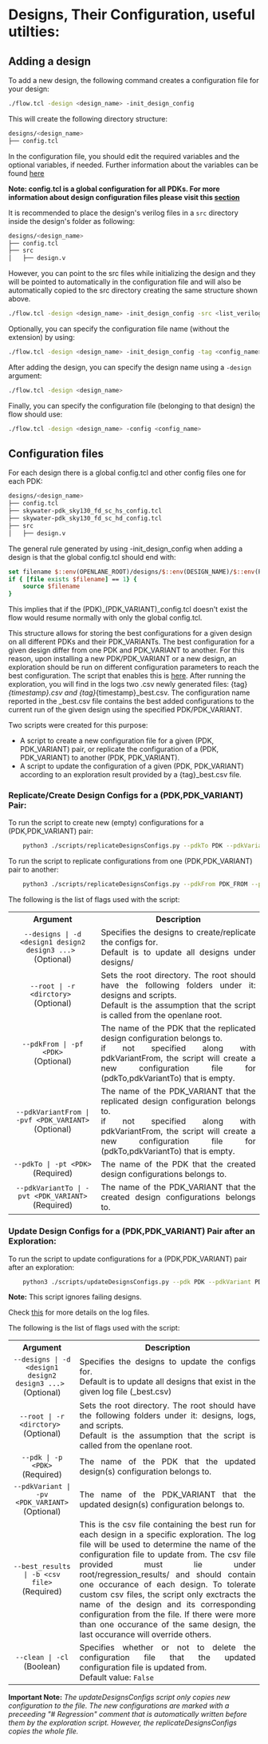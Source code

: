 # Designs, Their Configuration, useful utilties:


## Adding a design

To add a new design, the following command creates a configuration file for your design:

```bash
./flow.tcl -design <design_name> -init_design_config
```

This will create the following directory structure:

```bash
designs/<design_name>
├── config.tcl
```
In the configuration file, you should edit the required variables and the optional variables, if needed. Further information about the variables can be found [here][2]

**Note: config.tcl is a global configuration for all PDKs. For more information about design configuration files please visit this [section](#configuration-files)**

It is recommended to place the design's verilog files in a `src` directory inside the design's folder as following:

```bash
designs/<design_name>
├── config.tcl
├── src
│   ├── design.v
```

However, you can point to the src files while initializing the design and they will be pointed to automatically in the configuration file and will also be automatically copied to the src directory creating the same structure shown above.

```bash
./flow.tcl -design <design_name> -init_design_config -src <list_verilog_files>
```


Optionally, you can specify the configuration file name (without the extension) by using:

```bash
./flow.tcl -design <design_name> -init_design_config -tag <config_name>
```

After adding the design, you can specify the design name using a `-design` argument:

```bash
./flow.tcl -design <design_name>
```

Finally, you can specify the configuration file (belonging to that design) the flow should use:

```bash
./flow.tcl -design <design_name> -config <config_name>
```


## Configuration files

For each design there is a global config.tcl and other config files one for each PDK:
```bash
designs/<design_name>
├── config.tcl
├── skywater-pdk_sky130_fd_sc_hs_config.tcl
├── skywater-pdk_sky130_fd_sc_hd_config.tcl
├── src
│   ├── design.v
```
The general rule generated by using -init_design_config when adding a design is that the global config.tcl should end with:
```tcl
set filename $::env(OPENLANE_ROOT)/designs/$::env(DESIGN_NAME)/$::env(PDK)_$::env(PDK_VARIANT)_config.tcl
if { [file exists $filename] == 1} {
	source $filename
}
```
This implies that if the (PDK)_(PDK_VARIANT)_config.tcl doesn't exist the flow would resume normally with only the global config.tcl.

This structure allows for storing the best configurations for a given design on all different PDKs and their PDK_VARIANTs. The best configuration for a given design differ from one PDK and PDK_VARIANT to another.
For this reason, upon installing a new PDK/PDK_VARIANT or a new design, an exploration should be run on different configuration parameters to reach the best configuration. The script that enables this is [here](#Regression). 
After running the exploration, you will find in the logs two .csv newly generated files: {tag}_{timestamp}.csv and {tag}_{timestamp}_best.csv. The configuration name reported in the _best.csv file contains the best added configurations to the current run of the given design using the specified PDK/PDK_VARIANT.

Two scripts were created for this purpose:
 - A script to create a new configuration file for a given (PDK, PDK_VARIANT) pair, or replicate the configuration of a (PDK, PDK_VARIANT) to another (PDK, PDK_VARIANT).
 - A script to update the configuration of a given (PDK, PDK_VARIANT) according to an exploration result provided by a {tag}_best.csv file.

### Replicate/Create Design Configs for a (PDK,PDK_VARIANT) Pair:

To run the script to create new (empty) configurations for a (PDK,PDK_VARIANT) pair:
```bash
    python3 ./scripts/replicateDesignsConfigs.py --pdkTo PDK --pdkVariantTo PDK_VARIANT
```

To run the script to replicate configurations from one (PDK,PDK_VARIANT) pair to another:
```bash
    python3 ./scripts/replicateDesignsConfigs.py --pdkFrom PDK_FROM --pdkVariantFrom PDK_VARIANT_FROM --pdkTo PDK --pdkVariantTo PDK_VARIANT
```

The following is the list of flags used with the script:
<table>
    <tr>
        <th>
        Argument
        </th>
        <th >
        Description
        </th>
    </tr>
    <tr>
        <td align="center">
            <code>--designs | -d &lt;design1 design2 design3 ...&gt; </code> <br> (Optional)
        </td>
        <td align="justify">
            Specifies the designs to create/replicate the configs for. <br> Default is to update all designs under designs/
        </td>
    </tr>
    <tr>
        </tr>
        <td align="center">
            <code>--root | -r &lt;dirctory&gt; </code> <br> (Optional)
        </td>
        <td align="justify">
            Sets the root directory. The root should have the following folders under it: designs and scripts. <br> Default is the assumption that the script is called from the openlane root. 
        </td>
    </tr>
    <tr>
        <td align="center">
            <code>--pdkFrom | -pf &lt;PDK&gt;</code> <br> (Optional)
        </td>
        <td align="justify">
            The name of the PDK that the replicated design configuration belongs to. <br> if not specified along with pdkVariantFrom, the script will create a new configuration file for (pdkTo,pdkVariantTo) that is empty.
        </td>
    </tr>
    <tr>
        </tr>
        <td align="center">
            <code>--pdkVariantFrom | -pvf &lt;PDK_VARIANT&gt;</code> <br> (Optional)
        </td>
        <td align="justify">
            The name of the PDK_VARIANT that the replicated design configuration belongs to. <br> if not specified along with pdkVariantFrom, the script will create a new configuration file for (pdkTo,pdkVariantTo) that is empty.
        </td>
    </tr>
    <tr>
        </tr>
        <td align="center">
            <code>--pdkTo | -pt &lt;PDK&gt;</code> <br> (Required)
        </td>
        <td align="justify">
            The name of the PDK that the created design configurations belongs to.
        </td>
    <tr>
        </tr>
        <td align="center">
            <code>--pdkVariantTo | -pvt &lt;PDK_VARIANT&gt;</code> <br> (Required)
        </td>
        <td align="justify">
            The name of the PDK_VARIANT that the created design configurations belongs to.
        </td>
    </tr>
</table>

### Update Design Configs for a (PDK,PDK_VARIANT) Pair after an Exploration:

To run the script to update configurations for a (PDK,PDK_VARIANT) pair after an exploration:
```bash
    python3 ./scripts/updateDesignsConfigs.py --pdk PDK --pdkVariant PDK_VARIANT -log SW_exploration_best.csv
```
**Note:** This script ignores failing designs.

Check [this](../regression_results/README.md) for more details on the log files.

The following is the list of flags used with the script:
<table>
    <tr>
        <th>
        Argument
        </th>
        <th >
        Description
        </th>
    </tr>
    <tr>
        <td align="center">
            <code>--designs | -d &lt;design1 design2 design3 ...&gt; </code> <br> (Optional)
        </td>
        <td align="justify">
            Specifies the designs to update the configs for. <br> Default is to update all designs that exist in the given log file (_best.csv)
        </td>
    </tr>
    <tr>
        </tr>
        <td align="center">
            <code>--root | -r &lt;dirctory&gt; </code> <br> (Optional)
        </td>
        <td align="justify">
            Sets the root directory. The root should have the following folders under it: designs, logs, and scripts. <br> Default is the assumption that the script is called from the openlane root. 
        </td>
    </tr>
    <tr>
        <td align="center">
            <code>--pdk | -p &lt;PDK&gt;</code> <br> (Required)
        </td>
        <td align="justify">
            The name of the PDK that the updated design(s) configuration belongs to.
        </td>
    </tr>
    <tr>
        </tr>
        <td align="center">
            <code>--pdkVariant | -pv &lt;PDK_VARIANT&gt;</code> <br> (Optional)
        </td>
        <td align="justify">
            The name of the PDK_VARIANT that the updated design(s) configuration belongs to.
        </td>
    </tr>
      <tr>
        </tr>
        <td align="center">
            <code>--best_results | -b &lt;csv file&gt;</code> <br> (Required)
        </td>
        <td align="justify">
            This is the csv file containing the best run for each design in a specific exploration. The log file will be used to determine the name of the configuration file to update from.
            The csv file provided must lie under root/regression_results/ and should contain one occurance of each design.
            To tolerate custom csv files, the script only exctracts the name of the design and its corresponding configuration from the file. If there were more than one occurance of the same design, the last occurance will override others. 
        </td>
    </tr>
      <tr>
        </tr>
        <td align="center">
            <code>--clean | -cl</code> <br> (Boolean)
        </td>
        <td align="justify">
            Specifies whether or not to delete the configuration file that the updated configuration file is updated from.<br> Default value: <code>False</code>
        </td>
    </tr>
</table>

**Important Note:** *The updateDesignsConfigs script only copies new configuration to the file. The new configurations are marked with a preceeding "# Regression" comment that is automatically written before them by the exploration script. However, the replicateDesignsConfigs copies the whole file.*


[2]: ../configuration/README.md